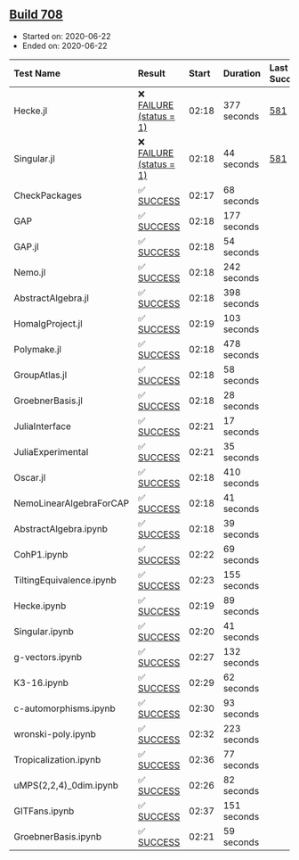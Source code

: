 ## [Build 708](https://oscarci.mathematik.uni-kl.de/job/oscar-julia-1.4/708/)

* Started on: 2020-06-22
* Ended on: 2020-06-22

| Test Name    | Result | Start | Duration | Last Success | First Failure |
|:-------------|:-------|:------|:---------|:-------------|:--------------|
| Hecke.jl | ❌ [FAILURE (status = 1)](https://oscarci.mathematik.uni-kl.de/job/oscar-julia-1.4/708/artifact/logs/build-708/Hecke.jl.log) | 02:18 | 377 seconds | [581](https://oscarci.mathematik.uni-kl.de/job/oscar-julia-1.4/581/) | [582](https://oscarci.mathematik.uni-kl.de/job/oscar-julia-1.4/582/) |
| Singular.jl | ❌ [FAILURE (status = 1)](https://oscarci.mathematik.uni-kl.de/job/oscar-julia-1.4/708/artifact/logs/build-708/Singular.jl.log) | 02:18 | 44 seconds | [581](https://oscarci.mathematik.uni-kl.de/job/oscar-julia-1.4/581/) | [582](https://oscarci.mathematik.uni-kl.de/job/oscar-julia-1.4/582/) |
| CheckPackages | ✅ [SUCCESS](https://oscarci.mathematik.uni-kl.de/job/oscar-julia-1.4/708/artifact/logs/build-708/CheckPackages.log) | 02:17 | 68 seconds |  |  |
| GAP | ✅ [SUCCESS](https://oscarci.mathematik.uni-kl.de/job/oscar-julia-1.4/708/artifact/logs/build-708/GAP.log) | 02:18 | 177 seconds |  |  |
| GAP.jl | ✅ [SUCCESS](https://oscarci.mathematik.uni-kl.de/job/oscar-julia-1.4/708/artifact/logs/build-708/GAP.jl.log) | 02:18 | 54 seconds |  |  |
| Nemo.jl | ✅ [SUCCESS](https://oscarci.mathematik.uni-kl.de/job/oscar-julia-1.4/708/artifact/logs/build-708/Nemo.jl.log) | 02:18 | 242 seconds |  |  |
| AbstractAlgebra.jl | ✅ [SUCCESS](https://oscarci.mathematik.uni-kl.de/job/oscar-julia-1.4/708/artifact/logs/build-708/AbstractAlgebra.jl.log) | 02:18 | 398 seconds |  |  |
| HomalgProject.jl | ✅ [SUCCESS](https://oscarci.mathematik.uni-kl.de/job/oscar-julia-1.4/708/artifact/logs/build-708/HomalgProject.jl.log) | 02:19 | 103 seconds |  |  |
| Polymake.jl | ✅ [SUCCESS](https://oscarci.mathematik.uni-kl.de/job/oscar-julia-1.4/708/artifact/logs/build-708/Polymake.jl.log) | 02:18 | 478 seconds |  |  |
| GroupAtlas.jl | ✅ [SUCCESS](https://oscarci.mathematik.uni-kl.de/job/oscar-julia-1.4/708/artifact/logs/build-708/GroupAtlas.jl.log) | 02:18 | 58 seconds |  |  |
| GroebnerBasis.jl | ✅ [SUCCESS](https://oscarci.mathematik.uni-kl.de/job/oscar-julia-1.4/708/artifact/logs/build-708/GroebnerBasis.jl.log) | 02:18 | 28 seconds |  |  |
| JuliaInterface | ✅ [SUCCESS](https://oscarci.mathematik.uni-kl.de/job/oscar-julia-1.4/708/artifact/logs/build-708/JuliaInterface.log) | 02:21 | 17 seconds |  |  |
| JuliaExperimental | ✅ [SUCCESS](https://oscarci.mathematik.uni-kl.de/job/oscar-julia-1.4/708/artifact/logs/build-708/JuliaExperimental.log) | 02:21 | 35 seconds |  |  |
| Oscar.jl | ✅ [SUCCESS](https://oscarci.mathematik.uni-kl.de/job/oscar-julia-1.4/708/artifact/logs/build-708/Oscar.jl.log) | 02:18 | 410 seconds |  |  |
| NemoLinearAlgebraForCAP | ✅ [SUCCESS](https://oscarci.mathematik.uni-kl.de/job/oscar-julia-1.4/708/artifact/logs/build-708/NemoLinearAlgebraForCAP.log) | 02:18 | 41 seconds |  |  |
| AbstractAlgebra.ipynb | ✅ [SUCCESS](https://oscarci.mathematik.uni-kl.de/job/oscar-julia-1.4/708/artifact/logs/build-708/AbstractAlgebra.ipynb.log) | 02:18 | 39 seconds |  |  |
| CohP1.ipynb | ✅ [SUCCESS](https://oscarci.mathematik.uni-kl.de/job/oscar-julia-1.4/708/artifact/logs/build-708/CohP1.ipynb.log) | 02:22 | 69 seconds |  |  |
| TiltingEquivalence.ipynb | ✅ [SUCCESS](https://oscarci.mathematik.uni-kl.de/job/oscar-julia-1.4/708/artifact/logs/build-708/TiltingEquivalence.ipynb.log) | 02:23 | 155 seconds |  |  |
| Hecke.ipynb | ✅ [SUCCESS](https://oscarci.mathematik.uni-kl.de/job/oscar-julia-1.4/708/artifact/logs/build-708/Hecke.ipynb.log) | 02:19 | 89 seconds |  |  |
| Singular.ipynb | ✅ [SUCCESS](https://oscarci.mathematik.uni-kl.de/job/oscar-julia-1.4/708/artifact/logs/build-708/Singular.ipynb.log) | 02:20 | 41 seconds |  |  |
| g-vectors.ipynb | ✅ [SUCCESS](https://oscarci.mathematik.uni-kl.de/job/oscar-julia-1.4/708/artifact/logs/build-708/g-vectors.ipynb.log) | 02:27 | 132 seconds |  |  |
| K3-16.ipynb | ✅ [SUCCESS](https://oscarci.mathematik.uni-kl.de/job/oscar-julia-1.4/708/artifact/logs/build-708/K3-16.ipynb.log) | 02:29 | 62 seconds |  |  |
| c-automorphisms.ipynb | ✅ [SUCCESS](https://oscarci.mathematik.uni-kl.de/job/oscar-julia-1.4/708/artifact/logs/build-708/c-automorphisms.ipynb.log) | 02:30 | 93 seconds |  |  |
| wronski-poly.ipynb | ✅ [SUCCESS](https://oscarci.mathematik.uni-kl.de/job/oscar-julia-1.4/708/artifact/logs/build-708/wronski-poly.ipynb.log) | 02:32 | 223 seconds |  |  |
| Tropicalization.ipynb | ✅ [SUCCESS](https://oscarci.mathematik.uni-kl.de/job/oscar-julia-1.4/708/artifact/logs/build-708/Tropicalization.ipynb.log) | 02:36 | 77 seconds |  |  |
| uMPS(2,2,4)_0dim.ipynb | ✅ [SUCCESS](https://oscarci.mathematik.uni-kl.de/job/oscar-julia-1.4/708/artifact/logs/build-708/uMPS-2-2-4-_0dim.ipynb.log) | 02:26 | 82 seconds |  |  |
| GITFans.ipynb | ✅ [SUCCESS](https://oscarci.mathematik.uni-kl.de/job/oscar-julia-1.4/708/artifact/logs/build-708/GITFans.ipynb.log) | 02:37 | 151 seconds |  |  |
| GroebnerBasis.ipynb | ✅ [SUCCESS](https://oscarci.mathematik.uni-kl.de/job/oscar-julia-1.4/708/artifact/logs/build-708/GroebnerBasis.ipynb.log) | 02:21 | 59 seconds |  |  |
